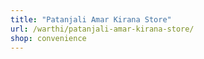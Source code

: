 ```yaml
---
title: "Patanjali Amar Kirana Store"
url: /warthi/patanjali-amar-kirana-store/
shop: convenience
---
```

